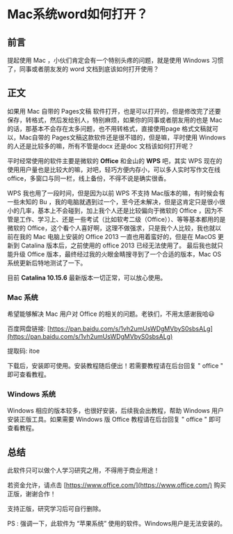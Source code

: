 # Mac系统word如何打开？


## 前言

提起使用 Mac ，小伙们肯定会有一个特别头疼的问题，就是使用 Windows 习惯了，同事或者朋友发的 word 文档到底该如何打开使用？


## 正文

如果用 Mac 自带的 Pages文稿 软件打开，也是可以打开的，但是修改完了还要保存，转格式，然后发给别人，特别麻烦，如果你的同事或者朋友用的也是 Mac 的话，那基本不会存在太多问题，也不用转格式，直接使用page 格式文稿就可以，Mac自带的 Pages文稿这款软件还是很不错的，但是嘛，平时使用 Windows 的人还是比较多的嘛，所有不管是docx 还是doc 文档该如何打开呢？

平时经常使用的软件主要是微软的 **Office** 和金山的 **WPS** 吧，其实 WPS 现在的使用用户量也是比较大的嘛，对吧，轻巧方便内存小，可以多人实时写作文在线 office，多窗口与同一栏，线上备份，不得不说是确实很香。

WPS 我也用了一段时间，但是因为以前 WPS 不支持 Mac版本的嘛，有时候会有一些未知的 Bu ，我的电脑就遇到过一个，至今还未解决，但是这肯定只是很小很小的几率，基本上不会碰到，加上我个人还是比较偏向于微软的 Office ，因为不管是工作、学习上、还是一些考试（比如软考二级（Office））、等等基本都用的是微软的 Office，这个看个人喜好啊，这理不做强求，只是我个人比较，我也就以前在我的 Mac 电脑上安装的 Office 2013 一直也用着蛮好的，但是在 MacOS 更新到 Catalina 版本后，之前使用的 office 2013 已经无法使用了。 最后我也就只能升级 Office 版本，最终经过我的火眼金睛搜寻到了一个合适的版本，Mac OS 系统更新后特地测试了一下。

目前 **Catalina 10.15.6** 最新版本一切正常，可以放心使用。


### Mac 系统

希望能够解决 Mac 用户对 Office 的相关的问题。老铁们，不用太感谢我哈😃

百度网盘链接: [https://pan.baidu.com/s/1vh2umUsWDgMVbyS0sbsALg](https://pan.baidu.com/s/1vh2umUsWDgMVbyS0sbsALg)

提取码: itoe

下载后，安装即可使用。安装教程随后便出！若需要教程请在后台回复 " office " 即可查看教程。

### Windows 系统

Windows 相应的版本较多，也很好安装，后续我会出教程，帮助 Windows 用户安装正版工具。如果需要 Windows 版 Office 教程请在后台回复 " office " 即可查看教程。



## 总结

此软件只可以做个人学习研究之用，不得用于商业用途！

若资金允许，请点击 [https://www.office.com/](https://www.office.com/) 
购买正版，谢谢合作！

支持正版，研究学习后可自行删除。


PS : 强调一下，此软件为 “苹果系统” 使用的软件。Windows用户是无法安装的。
